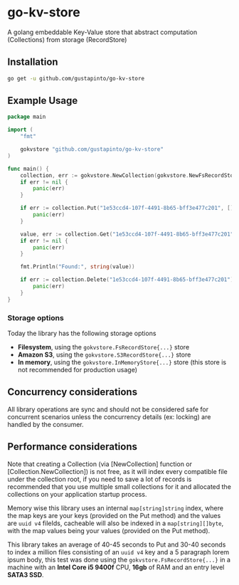 # go-kv-store

A golang embeddable Key-Value store that abstract computation (Collections) from storage (RecordStore)

## Installation

```bash
go get -u github.com/gustapinto/go-kv-store
```

## Example Usage

```go
package main

import (
	"fmt"

	gokvstore "github.com/gustapinto/go-kv-store"
)

func main() {
	collection, err := gokvstore.NewCollection(gokvstore.NewFsRecordStore("./data"))
	if err != nil {
		panic(err)
	}

	if err := collection.Put("1e53ccd4-107f-4491-8b65-bff3e477c201", []byte("Hello World!"), false); err != nil {
		panic(err)
	}

	value, err := collection.Get("1e53ccd4-107f-4491-8b65-bff3e477c201")
	if err != nil {
		panic(err)
	}

	fmt.Println("Found:", string(value))

	if err := collection.Delete("1e53ccd4-107f-4491-8b65-bff3e477c201"); err != nil {
		panic(err)
	}
}
```

### Storage options

Today the library has the following storage options
- **Filesystem**, using the `gokvstore.FsRecordStore{...}` store
- **Amazon S3**, using the `gokvstore.S3RecordStore{...}` store
- **In memory**, using the `gokvstore.InMemoryStore{...}` store (this store is not recommended for production usage)

## Concurrency considerations

All library operations are sync and should not be considered safe for concurrent scenarios unless the concurrency details (ex: locking) are handled by the consumer.

## Performance considerations

Note that creating a Collection (via [NewCollection] function or [Collection.NewCollection]) is not free, as it will index every compatible file under the collection root, if you need to save a lot of records is recommended that you use multiple small collections for it and allocated the collections on your application  startup process.

Memory wise this library uses an internal `map[string]string` index, where the map keys are your keys (provided on the Put method) and the values are `uuid v4` fileIds, cacheable will also be indexed in a `map[string][]byte`, with the map values being your values (provided on the Put method).

This library takes an average of 40-45 seconds to Put and 30-40 seconds to index a million files consisting of an `uuid v4` key and a 5 paragraph lorem ipsum body, this test was done using the `gokvstore.FsRecordStore{...}` in a machine with an **Intel Core i5 9400f** CPU, **16gb** of RAM and an entry level **SATA3 SSD**. 
